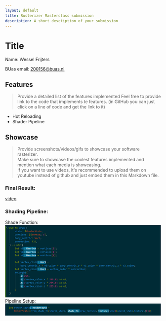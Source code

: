 ```yaml
---
layout: default
title: Rusterizer Masterclass submission
description: A short desctiption of your submission
---
```


# Title
Name: Wessel Frijters 

BUas email: 200156@buas.nl

## Features
> Provide a detailed list of the features implemented
> Feel free to provide link to the code that implements te features. (in GitHub you can just click on a line of code and get the link to it)

+ Hot Reloading 
+ Shader Pipeline

## Showcase
> Provide screenshots/videos/gifs to showcase your software rasterizer.  
> Make sure to showcase the coolest features implemented and mention what each media is showcasing.  
> If you want to use videos, it's recommended to upload them on youtube instead of github and just embed them in this Markdown file.

### Final Result:
[video](https://www.youtube.com/shorts/WDwWc888Pxo)


### Shading Pipeline:
Shade Function:
![Alt text](../media/ShadeFunc1.PNG)
Pipeline Setup:
![Alt text](../media/ShadeFunc2.PNG)